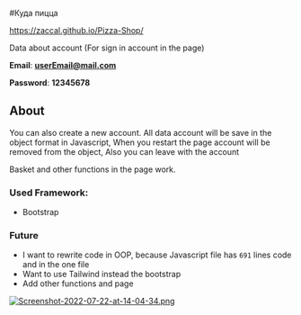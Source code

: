 #Куда пицца

https://zaccal.github.io/Pizza-Shop/

Data about account (For sign in account in the page)


**Email**: **userEmail@mail.com**

**Password**: **12345678**

## About
You can also create a new account. All data account will be save in the object format in Javascript, 
When you restart the page account will be removed from the object, Also you can leave with the account 

Basket and other functions in the page work.

### Used Framework:
- Bootstrap


### Future
- I want to rewrite code in OOP, because Javascript file has `691` lines code and in the one file
- Want to use Tailwind instead the bootstrap
- Add other functions and page 

[![Screenshot-2022-07-22-at-14-04-34.png](https://i.postimg.cc/3R1Q6vfc/Screenshot-2022-07-22-at-14-04-34.png)](https://postimg.cc/47Y0Hmg6)
